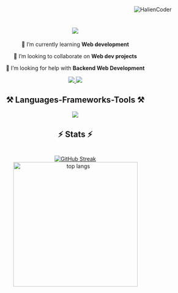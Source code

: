 <p align="right"> <img src="https://komarev.com/ghpvc/?username=HalienCoder&label=Profile%20views&color=0e75b6&style=flat" alt="HalienCoder" /> </p>
<h1 align="center">
    <img src="https://readme-typing-svg.herokuapp.com/?font=Righteous&size=35&center=true&vCenter=true&width=500&height=70&duration=2000&lines=Hi+There!+👋;+I'm+Nihal+Sivapuram!;" />
</h1>

<div align="center">
  
🌱 I’m currently learning **Web development**
  
👯 I’m looking to collaborate on **Web dev projects**

🤔 I’m looking for help with **Backend Web Development**
</div>

<div align="center"> 
  <a href="mailto:nihaal.sivapuram@gmail.com">
    <img src="https://img.shields.io/badge/Gmail-333333?style=for-the-badge&logo=gmail&logoColor=red" />
  </a>
  <a href="https://www.linkedin.com/in/nihal-sivapuram-0b9054250/" target="_blank">
    <img src="https://img.shields.io/badge/LinkedIn-0077B5?style=for-the-badge&logo=linkedin&logoColor=white" target="_blank" />
  </a>
  <!-- <a href="https://github.com/HalienCoder" target="_blank">
     <img src="https://img.shields.io/badge/Portfolio-FF5722?style=for-the-badge&logo=todoist&logoColor=white" target="_blank" /> 
  </a> -->
 </div>
<h2 align="center">⚒️ Languages-Frameworks-Tools ⚒️</h2>

<div align="center">
    <img src="https://skillicons.dev/icons?i=linux,redhat,python,html,css,javascript,react,figma,tailwind,c,java,mysql,docker" />
</div>

<h2 align="center">⚡ Stats ⚡</h2>
<br>
<div align=center>
  <a href="https://git.io/streak-stats"><img src="https://github-readme-streak-stats-three-fawn.vercel.app?user=HalienCoder&theme=dracula&border_radius=5" alt="GitHub Streak" /></a>
  <br/>
  <img width=325 align="center" src="https://github-readme-stats.vercel.app/api/top-langs/?username=HalienCoder&hide=HTML&langs_count=8&layout=compact&theme=react&border_radius=10&size_weight=0.5&count_weight=0.5&exclude_repo=github-readme-stats" alt="top langs" />
</div>
